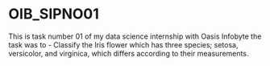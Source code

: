 # OIB_SIPNO01
This is task number 01 of my data science internship with Oasis Infobyte the task was to - Classify the 
Iris flower which has three species; setosa, versicolor, and virginica, which differs according to their
measurements. 

